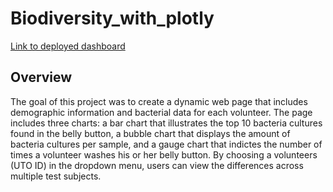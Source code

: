 # Biodiversity_with_plotly

[Link to deployed dashboard](https://odellrb.github.io/Biodiversity_with_plotly/)

## Overview
The goal of this project was to create a dynamic web page that includes demographic information and bacterial data for each volunteer. The page includes three charts: a bar chart that illustrates the top 10 bacteria cultures found in the belly button, a bubble chart that displays the amount of bacteria cultures per sample, and a gauge chart that indictes the number of times a volunteer washes his or her belly button. By choosing a volunteers (UTO ID) in the dropdown menu, users can view the differences across multiple test subjects.
